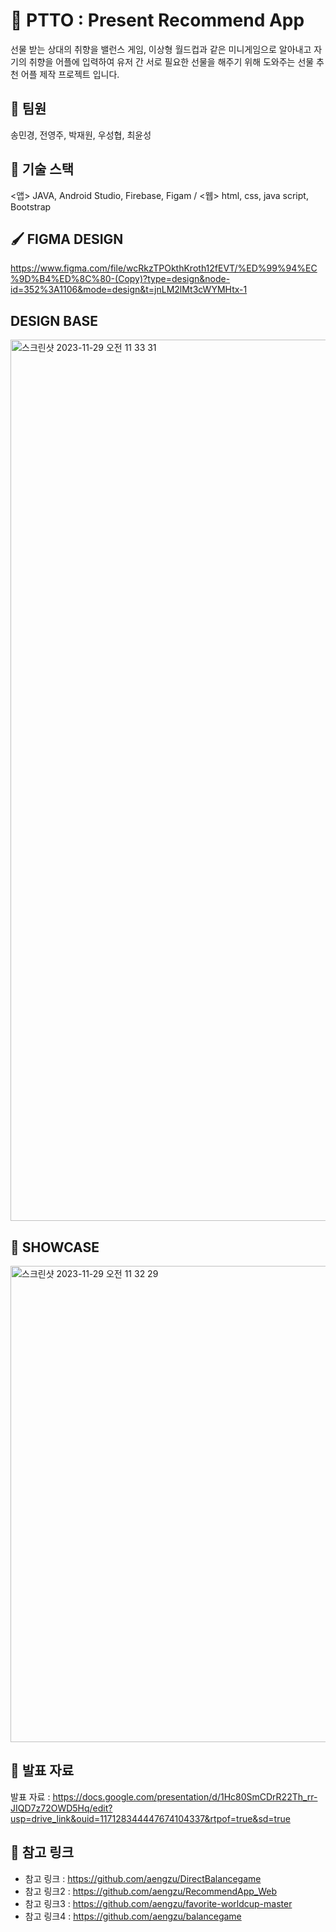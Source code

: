 # 🎁 PTTO : Present Recommend App

선물 받는 상대의 취향을 밸런스 게임, 이상형 월드컵과 같은 미니게임으로 알아내고 자기의 취향을 어플에 입력하여 유저 간 서로 필요한 선물을 해주기 위해 도와주는 선물 추천 어플 제작 프로젝트 입니다.

## 👋 팀원
송민경, 전영주, 박재원, 우성협, 최윤성

## 🧰 기술 스택
<앱> JAVA, Android Studio, Firebase, Figam / <웹> html, css, java script, Bootstrap

## 🖌️ FIGMA DESIGN
https://www.figma.com/file/wcRkzTPOkthKroth12fEVT/%ED%99%94%EC%9D%B4%ED%8C%80-(Copy)?type=design&node-id=352%3A1106&mode=design&t=jnLM2lMt3cWYMHtx-1

##  DESIGN BASE
<img width="1410" alt="스크린샷 2023-11-29 오전 11 33 31" src="https://github.com/aengzu/PresentRecommendApp/assets/102356873/ce8b3ef2-67d5-4335-9dfc-c431fbaa5784">

## 📸 SHOWCASE
<img width="762" alt="스크린샷 2023-11-29 오전 11 32 29" src="https://github.com/aengzu/PresentRecommendApp/assets/102356873/ea2e661d-0547-4193-9443-ed3ddc1784ef">


## 📂 발표 자료
발표 자료 : https://docs.google.com/presentation/d/1Hc80SmCDrR22Th_rr-JIQD7z72OWD5Hq/edit?usp=drive_link&ouid=117128344447674104337&rtpof=true&sd=true

## 📌 참고 링크
- 참고 링크 : https://github.com/aengzu/DirectBalancegame
- 참고 링크2 : https://github.com/aengzu/RecommendApp_Web
- 참고 링크3 : https://github.com/aengzu/favorite-worldcup-master
- 참고 링크4 : https://github.com/aengzu/balancegame

